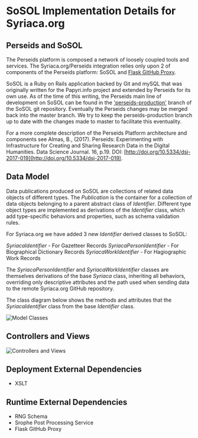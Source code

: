 # SoSOL Implementation Details for Syriaca.org

## Perseids and SoSOL
The Perseids platform is composed a network of loosely coupled tools and services.  The Syriaca.org/Perseids integration relies only upon 2 of components of the Perseids platform: SoSOL and [Flask GitHub Proxy](flaskgithubproxy.md).

SoSOL is a Ruby on Rails application backed by Git and mySQL that was originally written for the Papyri.info project and extended by Perseids for its own use.  As of the time of this writing, the Perseids main line of development on SoSOL can be found in the ['perseids-production'](https://github.com/sosol/sosol/tree/perseids-production) branch of the SoSOL git repository. Eventually the Perseids changes may be merged back into the master branch. We try to keep the perseids-production branch up to date with the changes made to master to facilitate this eventuality.

For a more complete description of the Perseids Platform architecture and components see Almas, B., (2017). Perseids: Experimenting with Infrastructure for Creating and Sharing Research Data in the Digital Humanities. Data Science Journal. 16, p.19. DOI: [http://doi.org/10.5334/dsj-2017-019](http://doi.org/10.5334/dsj-2017-019).

## Data Model
Data publications produced on SoSOL are collections of related data objects of different types. The _Publication_ is the container for a collection of data objects belonging to a parent abstract class of _Identifier_. Different type object types are implemented as derivations of the _Identifier_ class, which add type-specific behaviors and properties, such as schema validation rules.

For Syriaca.org we have added 3 new _Identifier_ derived classes to SoSOL:

_SyriacaIdentifier_ - For Gazetteer Records
_SyriacaPersonIdentifier_ - For Biographical Dictionary Records
_SyriacaWorkIdentifier_ - For Hagiographic Work Records

The _SyriacaPersonIdentifier_ and _SyriacaWorkIdentifier_ classes are themselves derivations of the base _Syriaca_ class, inheriting all behaviors, overriding only descriptive attributes and the path used when sending data to the remote Syriaca.org GitHub repository.

The class diagram below shows the methods and attributes that the _SyriacaIdentifier_ class from the base _Identifier_ class. 

![Model Classes](https://github.com/perseids-project/perseids_docs/blob/master/integrations/syriaca/perseidssyriacamodels.png?raw=true)

## Controllers and Views

![Controllers and Views](https://github.com/perseids-project/perseids_docs/blob/master/integrations/syriaca/perseidssyriacacontrollerviews.png?raw=true)

## Deployment External Dependencies
* XSLT

## Runtime External Dependencies
* RNG Schema
* Srophe Post Processing Service
* Flask GitHub Proxy
